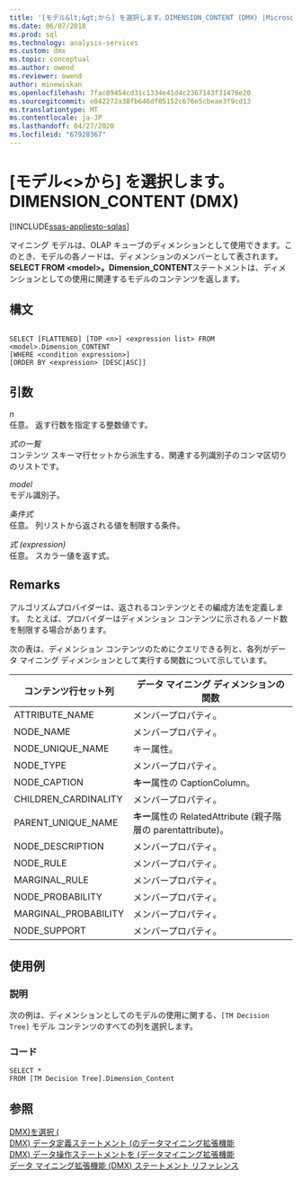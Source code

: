 ```yaml
---
title: '[モデル&lt;&gt;から] を選択します。DIMENSION_CONTENT (DMX) |Microsoft Docs'
ms.date: 06/07/2018
ms.prod: sql
ms.technology: analysis-services
ms.custom: dmx
ms.topic: conceptual
ms.author: owend
ms.reviewer: owend
author: minewiskan
ms.openlocfilehash: 7fac89454cd31c1334e41d4c2367143f31476e20
ms.sourcegitcommit: e042272a38fb646df05152c676e5cbeae3f9cd13
ms.translationtype: MT
ms.contentlocale: ja-JP
ms.lasthandoff: 04/27/2020
ms.locfileid: "67928367"
---
```

# <a name="select-from-ltmodelgtdimension_content-dmx"></a>[モデル&lt;&gt;から] を選択します。DIMENSION_CONTENT (DMX)
[!INCLUDE[ssas-appliesto-sqlas](../includes/ssas-appliesto-sqlas.md)]

  マイニング モデルは、OLAP キューブのディメンションとして使用できます。このとき、モデルの各ノードは、ディメンションのメンバーとして表されます。 **SELECT FROM \<model>。Dimension_CONTENT**ステートメントは、ディメンションとしての使用に関連するモデルのコンテンツを返します。  
  
## <a name="syntax"></a>構文  
  
```  
  
SELECT [FLATTENED] [TOP <n>] <expression list> FROM <model>.Dimension_CONTENT   
[WHERE <condition expression>]  
[ORDER BY <expression> [DESC|ASC]]  
```  
  
## <a name="arguments"></a>引数  
 *n*  
 任意。 返す行数を指定する整数値です。  
  
 *式の一覧*  
 コンテンツ スキーマ行セットから派生する、関連する列識別子のコンマ区切りのリストです。  
  
 *model*  
 モデル識別子。  
  
 *条件式*  
 任意。 列リストから返される値を制限する条件。  
  
 *式 (expression)*  
 任意。 スカラー値を返す式。  
  
## <a name="remarks"></a>Remarks  
 アルゴリズムプロバイダーは、返されるコンテンツとその編成方法を定義します。 たとえば、プロバイダーはディメンション コンテンツに示されるノード数を制限する場合があります。  
  
 次の表は、ディメンション コンテンツのためにクエリできる列と、各列がデータ マイニング ディメンションとして実行する関数について示しています。  
  
|コンテンツ行セット列|データ マイニング ディメンションの関数|  
|---------------------------|---------------------------------------|  
|ATTRIBUTE_NAME|メンバープロパティ。|  
|NODE_NAME|メンバープロパティ。|  
|NODE_UNIQUE_NAME|キー属性。|  
|NODE_TYPE|メンバープロパティ。|  
|NODE_CAPTION|**キー**属性の CaptionColumn。|  
|CHILDREN_CARDINALITY|メンバープロパティ。|  
|PARENT_UNIQUE_NAME|**キー**属性の RelatedAttribute (親子階層の parentattribute)。|  
|NODE_DESCRIPTION|メンバープロパティ。|  
|NODE_RULE|メンバープロパティ。|  
|MARGINAL_RULE|メンバープロパティ。|  
|NODE_PROBABILITY|メンバープロパティ。|  
|MARGINAL_PROBABILITY|メンバープロパティ。|  
|NODE_SUPPORT|メンバープロパティ。|  
  
## <a name="examples"></a>使用例  
  
### <a name="description"></a>説明  
 次の例は、ディメンションとしてのモデルの使用に関する、`[TM Decision Tree]` モデル コンテンツのすべての列を選択します。  
  
### <a name="code"></a>コード  
  
```  
SELECT *   
FROM [TM Decision Tree].Dimension_Content  
```  
  
## <a name="see-also"></a>参照  
 [DMX&#41;を選択 &#40;](../dmx/select-dmx.md)   
 [DMX&#41; データ定義ステートメント &#40;のデータマイニング拡張機能](../dmx/dmx-statements-data-definition.md)   
 [DMX&#41; データ操作ステートメントを &#40;データマイニング拡張機能](../dmx/dmx-statements-data-manipulation.md)   
 [データ マイニング拡張機能 &#40;DMX&#41; ステートメント リファレンス](../dmx/data-mining-extensions-dmx-statements.md)  
  
  
